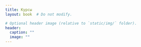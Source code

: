 ```yaml
---
title: Курсы
layout: book  # Do not modify.

# Optional header image (relative to `static/img/` folder).
header:
  caption: ""
  image: ""
---
```


